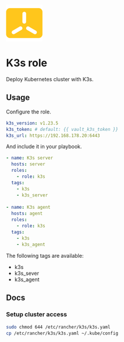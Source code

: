 <img src="/logos/k3s.png" alt="k3s logo" width="100" height="100">

# K3s role

Deploy Kubernetes cluster with K3s. 

## Usage

Configure the role.

```yml
k3s_version: v1.23.5
k3s_token: # default: {{ vault_k3s_token }}
k3s_url: https://192.168.178.20:6443
```

And include it in your playbook.

```yml
- name: K3s server
  hosts: server
  roles:
    - role: k3s
  tags:
    - k3s
    - k3s_server

- name: K3s agent
  hosts: agent
  roles:
    - role: k3s
  tags:
    - k3s
    - k3s_agent
```

The following tags are available:

* k3s
* k3s_sever
* k3s_agent

## Docs

### Setup cluster access

```bash
sudo chmod 644 /etc/rancher/k3s/k3s.yaml
cp /etc/rancher/k3s/k3s.yaml ~/.kube/config
```
